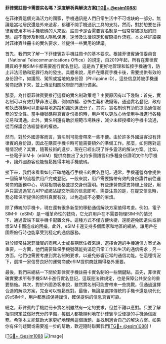 **菲律賓註冊卡需要实名嗎？深度解析與解決方案[[TG💪+ @esim1088](https://t.me/s/esim1088)]**

在菲律賓這個充滿活力的國家，手機通訊是人們日常生活中不可或缺的一部分。無論是當地居民還是外來遊客，都離不開手機通訊工具的支持。然而，對於想要在菲律賓使用本地手機號碼的人來說，註冊卡是否需要實名制是一個常常被提起的問題。這不僅涉及到個人隱私保護，還涉及法律規定和實際操作流程。本文將詳細探討菲律賓註冊卡的實名要求，並提供一些實用的建議。

首先，我們來了解一下菲律賓對手機註冊卡的基本要求。根據菲律賓通信委員會（National Telecommunications Office）的規定，自2019年起，所有在菲律賓購買的手機SIM卡都需要進行實名登記。這是為了更好地管理和監控手機通信，防止非法活動和犯罪行為的發生。具體來說，用戶在購買手機卡後，需要提供有效的身份證件，如護照、駕照或當地的身份證（Philippine ID）。這些信息將被手機運營商記錄下來，並上傳至相關政府部門進行備案。

那麼，為什麼菲律賓要推行這樣的實名制政策呢？主要原因有以下幾點：首先，實名制可以有效打擊非法活動，例如詐騙、恐怖主義和洗錢等。通過實名登記，政府和執法機構可以更容易地追蹤和識別違法分子。其次，實名制也有助於提高通信服務的安全性。當手機號碼與真實身份掛鉤時，用戶可以更放心地使用手機進行各種交易和溝通。此外，實名制還有助於規範市場秩序，減少未經授權的手機卡流通，從而保護合法經營者的權益。

然而，對於外國游客而言，實名制可能會帶來一些不便。由於許多外國游客沒有菲律賓的身份證，因此在購買手機卡時可能需要額外的準備工作。那麼，如何應對這種情況呢？其實，隨著技術的進步，現在已經出現了許多靈活的解決方案。比如，一些電子SIM卡（eSIM）提供商推出了支持多國語言和多種身份證明文件的手機卡，讓外國游客也能輕鬆獲得本地手機號碼。

接下來，我們來看看如何正確地進行手機卡的實名登記。通常，手機運營商會提供一個簡單的流程供用戶完成登記。一般來說，用戶需要攜帶有效的身份證件前往運營商的服務中心，填寫相關表格並提交身份證明。有些運營商還支持線上登記，用戶只需通過官方APP或網站提交所需的信息即可。需要注意的是，在提交信息時，務必確保所提供的資料真實有效，以免造成不必要的麻煩。

除了傳統的手機卡，現在還有很多新型的移動通信解決方案值得考慮。例如，電子SIM卡（eSIM）是一種革命性的技術，它允許用戶在不需要物理SIM卡的情況下，通過雲端下載手機卡配置文件。這種方式不僅方便快捷，還能避免因遺失或損壞SIM卡而造成的困擾。此外，eSIM卡還支持多個國家和地區的網絡，讓用戶在國際旅行時也能享受到穩定的通信服務。

對於經常往返菲律賓的商務人士或長期居住者來說，選擇合適的手機通信方案尤為重要。一方面，他們需要確保手機號碼能夠滿足日常工作和生活的通信需求；另一方面，他們也需要考慮到實名制的要求，以避免影響正常的通信功能。在這種情況下，選擇一家信譽良好的運營商或eSIM提供商就顯得格外重要。

最後，我們來總結一下關於菲律賓手機註冊卡實名制的一些關鍵點。首先，菲律賓確實要求所有手機SIM卡進行實名登記，這既是法律規定，也是保障公共安全的重要措施。其次，對於外國游客來說，雖然實名制可能會帶來一些挑戰，但通過選擇合適的解決方案，完全可以輕鬆應對。最後，無論是選擇傳統的手機卡還是現代化的eSIM卡，用戶都應該保持謹慎，確保提供的信息真實可靠。

總之，菲律賓的手機註冊卡實名制雖然有一定的要求，但並不難以應對。只要了解相關規定並做好充分的準備，每個人都能順利地在菲律賓享受便捷的手機通信服務。希望本文能幫助大家更好地理解這個話題，並找到適合自己的解決方案。如果你有任何疑問或需要進一步的幫助，歡迎隨時聯繫我們[[TG💪+ @esim1088](https://t.me/s/esim1088)]！

[[TG💪+ @esim1088](https://t.me/s/esim1088) ![Image](https://i.postimg.cc/4NQfJmqS/Snipaste-2025-05-13-00-14-12.png)]